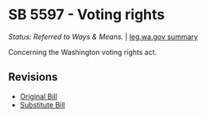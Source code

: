 # SB 5597 - Voting rights
*Status: Referred to Ways & Means.* | [leg.wa.gov summary](https://app.leg.wa.gov/billsummary?BillNumber=5597&Year=2021)

Concerning the Washington voting rights act.

## Revisions
* [Original Bill](1/)
* [Substitute Bill](S/)